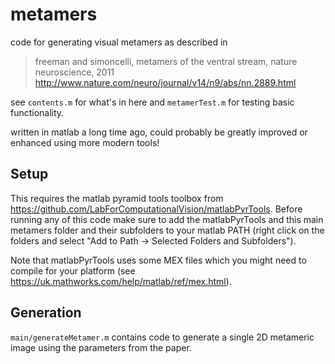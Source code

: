 # metamers

code for generating visual metamers as described in 

> freeman and simoncelli, metamers of the ventral stream, nature neuroscience, 2011
> http://www.nature.com/neuro/journal/v14/n9/abs/nn.2889.html

see `contents.m` for what's in here and `metamerTest.m` for testing basic functionality.

written in matlab a long time ago, could probably be greatly improved or enhanced using more modern tools!

## Setup

This requires the matlab pyramid tools toolbox from https://github.com/LabForComputationalVision/matlabPyrTools. Before running any of this code make sure to add the matlabPyrTools and this main metamers folder and their subfolders to your matlab PATH (right click on the folders and select "Add to Path -> Selected Folders and Subfolders").

Note that matlabPyrTools uses some MEX files which you might need to compile for your platform (see https://uk.mathworks.com/help/matlab/ref/mex.html).

## Generation

`main/generateMetamer.m` contains code to generate a single 2D metameric image using the parameters from the paper.
